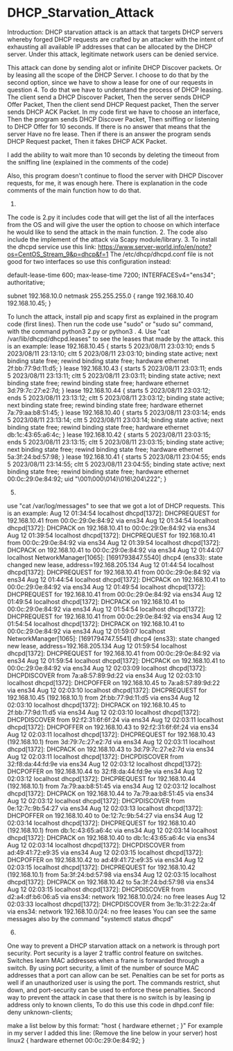 # DHCP_Starvation_Attack
Introduction:
DHCP starvation attack is an attack that targets DHCP servers whereby forged DHCP requests
are crafted by an attacker with the intent of exhausting all available IP addresses
that can be allocated by the DHCP server. Under this attack, legitimate network users can be denied service.

This attack can done by sending alot or infinite DHCP Discover packets.
Or by leasing all the scope of the DHCP Server.
I choose to do that by the second option, since we have to show a lease for one of our requests in question 4.
To do that we have to understand the process of DHCP leasing.
The client send a DHCP Discover Packet, Then the server sends DHCP Offer Packet,
Then the client send DHCP Request packet, Then the server sends DHCP ACK Packet.
In my code first we have to choose an interface, Then the program sends DHCP Discover Packet,
Then sniffing or listening to DHCP Offer for 10 seconds. If there is no answer that means that the server
Have no fre lease. Then if there is an answer the program sends DHCP Request packet,
Then it fakes DHCP ACK Packet.

I add the ability to wait more than 10 seconds by deleting the timeout
from the sniffing line (explained in the comments of the code)

Also, this program doesn't continue to flood the server with DHCP Discover requests, for me, it was enough here.
There is explanation in the code comments of the main function how to do that.

1.
The code is 2.py it includes code that will get the list of all the interfaces from the OS
and will give the user the option to choose on which interface he would like to send the attack in the main function.
2.
The code also include the implement of the attack via Scapy module/library.
3.
To install the dhcpd service use this link:
https://www.server-world.info/en/note?os=CentOS_Stream_9&p=dhcp&f=1
The /etc/dhcp/dhcpd.conf file is not good for two interfaces so use this configuration instead:


default-lease-time 600;
max-lease-time 7200;
INTERFACESv4="ens34";
authoritative;

subnet 192.168.10.0 netmask 255.255.255.0 {
range 192.168.10.40 192.168.10.45;
}

To lunch the attack, install pip and scapy first as explained in the program code (first lines).
Then run the code use "sudo" or "sudo su" command, with the command python3 2.py or python3 <file>.
4.
Use "cat /var/lib/dhcpd/dhcpd.leases" to see the leases that made by the attack. this is an example:
lease 192.168.10.45 {
  starts 5 2023/08/11 23:03:10;
  ends 5 2023/08/11 23:13:10;
  cltt 5 2023/08/11 23:03:10;
  binding state active;
  next binding state free;
  rewind binding state free;
  hardware ethernet 2f:bb:77:9d:11:d5;
}
lease 192.168.10.43 {
  starts 5 2023/08/11 23:03:11;
  ends 5 2023/08/11 23:13:11;
  cltt 5 2023/08/11 23:03:11;
  binding state active;
  next binding state free;
  rewind binding state free;
  hardware ethernet 3d:79:7c:27:e2:7d;
}
lease 192.168.10.44 {
  starts 5 2023/08/11 23:03:12;
  ends 5 2023/08/11 23:13:12;
  cltt 5 2023/08/11 23:03:12;
  binding state active;
  next binding state free;
  rewind binding state free;
  hardware ethernet 7a:79:aa:b8:51:45;
}
lease 192.168.10.40 {
  starts 5 2023/08/11 23:03:14;
  ends 5 2023/08/11 23:13:14;
  cltt 5 2023/08/11 23:03:14;
  binding state active;
  next binding state free;
  rewind binding state free;
  hardware ethernet db:1c:43:65:a6:4c;
}
lease 192.168.10.42 {
  starts 5 2023/08/11 23:03:15;
  ends 5 2023/08/11 23:13:15;
  cltt 5 2023/08/11 23:03:15;
  binding state active;
  next binding state free;
  rewind binding state free;
  hardware ethernet 5a:3f:24:bd:57:98;
}
lease 192.168.10.41 {
  starts 5 2023/08/11 23:04:55;
  ends 5 2023/08/11 23:14:55;
  cltt 5 2023/08/11 23:04:55;
  binding state active;
  next binding state free;
  rewind binding state free;
  hardware ethernet 00:0c:29:0e:84:92;
  uid "\001\000\014)\016\204\222";
}

5.
use "cat /var/log/messages" to see that we got a lot of DHCP requests.
This is an example:
Aug 12 01:34:54 localhost dhcpd[1372]: DHCPREQUEST for 192.168.10.41 from 00:0c:29:0e:84:92 via ens34
Aug 12 01:34:54 localhost dhcpd[1372]: DHCPACK on 192.168.10.41 to 00:0c:29:0e:84:92 via ens34
Aug 12 01:39:54 localhost dhcpd[1372]: DHCPREQUEST for 192.168.10.41 from 00:0c:29:0e:84:92 via ens34
Aug 12 01:39:54 localhost dhcpd[1372]: DHCPACK on 192.168.10.41 to 00:0c:29:0e:84:92 via ens34
Aug 12 01:44:07 localhost NetworkManager[1065]: <info>  [1691793847.5540] dhcp4 (ens33): state changed new lease, address=192.168.205.134
Aug 12 01:44:54 localhost dhcpd[1372]: DHCPREQUEST for 192.168.10.41 from 00:0c:29:0e:84:92 via ens34
Aug 12 01:44:54 localhost dhcpd[1372]: DHCPACK on 192.168.10.41 to 00:0c:29:0e:84:92 via ens34
Aug 12 01:49:54 localhost dhcpd[1372]: DHCPREQUEST for 192.168.10.41 from 00:0c:29:0e:84:92 via ens34
Aug 12 01:49:54 localhost dhcpd[1372]: DHCPACK on 192.168.10.41 to 00:0c:29:0e:84:92 via ens34
Aug 12 01:54:54 localhost dhcpd[1372]: DHCPREQUEST for 192.168.10.41 from 00:0c:29:0e:84:92 via ens34
Aug 12 01:54:54 localhost dhcpd[1372]: DHCPACK on 192.168.10.41 to 00:0c:29:0e:84:92 via ens34
Aug 12 01:59:07 localhost NetworkManager[1065]: <info>  [1691794747.5541] dhcp4 (ens33): state changed new lease, address=192.168.205.134
Aug 12 01:59:54 localhost dhcpd[1372]: DHCPREQUEST for 192.168.10.41 from 00:0c:29:0e:84:92 via ens34
Aug 12 01:59:54 localhost dhcpd[1372]: DHCPACK on 192.168.10.41 to 00:0c:29:0e:84:92 via ens34
Aug 12 02:03:09 localhost dhcpd[1372]: DHCPDISCOVER from 7a:a8:57:89:9d:22 via ens34
Aug 12 02:03:10 localhost dhcpd[1372]: DHCPOFFER on 192.168.10.45 to 7a:a8:57:89:9d:22 via ens34
Aug 12 02:03:10 localhost dhcpd[1372]: DHCPREQUEST for 192.168.10.45 (192.168.10.1) from 2f:bb:77:9d:11:d5 via ens34
Aug 12 02:03:10 localhost dhcpd[1372]: DHCPACK on 192.168.10.45 to 2f:bb:77:9d:11:d5 via ens34
Aug 12 02:03:10 localhost dhcpd[1372]: DHCPDISCOVER from 92:f2:31:6f:6f:24 via ens34
Aug 12 02:03:11 localhost dhcpd[1372]: DHCPOFFER on 192.168.10.43 to 92:f2:31:6f:6f:24 via ens34
Aug 12 02:03:11 localhost dhcpd[1372]: DHCPREQUEST for 192.168.10.43 (192.168.10.1) from 3d:79:7c:27:e2:7d via ens34
Aug 12 02:03:11 localhost dhcpd[1372]: DHCPACK on 192.168.10.43 to 3d:79:7c:27:e2:7d via ens34
Aug 12 02:03:11 localhost dhcpd[1372]: DHCPDISCOVER from 32:f8:da:44:fd:9e via ens34
Aug 12 02:03:12 localhost dhcpd[1372]: DHCPOFFER on 192.168.10.44 to 32:f8:da:44:fd:9e via ens34
Aug 12 02:03:12 localhost dhcpd[1372]: DHCPREQUEST for 192.168.10.44 (192.168.10.1) from 7a:79:aa:b8:51:45 via ens34
Aug 12 02:03:12 localhost dhcpd[1372]: DHCPACK on 192.168.10.44 to 7a:79:aa:b8:51:45 via ens34
Aug 12 02:03:12 localhost dhcpd[1372]: DHCPDISCOVER from 0e:12:7c:9b:54:27 via ens34
Aug 12 02:03:13 localhost dhcpd[1372]: DHCPOFFER on 192.168.10.40 to 0e:12:7c:9b:54:27 via ens34
Aug 12 02:03:14 localhost dhcpd[1372]: DHCPREQUEST for 192.168.10.40 (192.168.10.1) from db:1c:43:65:a6:4c via ens34
Aug 12 02:03:14 localhost dhcpd[1372]: DHCPACK on 192.168.10.40 to db:1c:43:65:a6:4c via ens34
Aug 12 02:03:14 localhost dhcpd[1372]: DHCPDISCOVER from ad:49:41:72:e9:35 via ens34
Aug 12 02:03:15 localhost dhcpd[1372]: DHCPOFFER on 192.168.10.42 to ad:49:41:72:e9:35 via ens34
Aug 12 02:03:15 localhost dhcpd[1372]: DHCPREQUEST for 192.168.10.42 (192.168.10.1) from 5a:3f:24:bd:57:98 via ens34
Aug 12 02:03:15 localhost dhcpd[1372]: DHCPACK on 192.168.10.42 to 5a:3f:24:bd:57:98 via ens34
Aug 12 02:03:15 localhost dhcpd[1372]: DHCPDISCOVER from d2:a4:df:b6:06:a5 via ens34: network 192.168.10.0/24: no free leases
Aug 12 02:03:33 localhost dhcpd[1372]: DHCPDISCOVER from 3e:1b:31:22:2a:4f via ens34: network 192.168.10.0/24: no free leases
You can see the same messages also by the command "systemctl status dhcpd"

6.
One way to prevent a DHCP starvation attack on a network is through port security.
Port security is a layer 2 traffic control feature on switches.
Switches learn MAC addresses when a frame is forwarded through a switch.
By using port security, a limit of the number of source MAC addresses that a port can allow can be set.
Penalties can be set for ports as well if an unauthorized user is using the port.
The commands restrict, shut down, and port-security can be used to enforce these penalties.
Second way to prevent the attack in case that there is no switch is by leasing ip address only to known clients,
To do this use this code in dhpd.conf file:
deny unknown-clients;

make a list below by this format: "host <host name> { hardware ethernet <MAC Address>; }"
For example in my server I added this line: (Remove the line below in your server)
host linux2 { hardware ethernet 00:0c:29:0e:84:92; }

